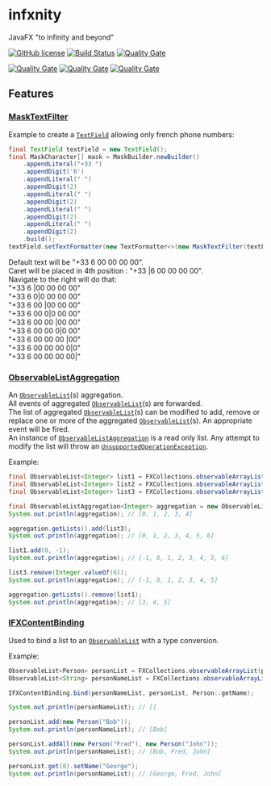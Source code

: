 # infxnity
JavaFX "to infinity and beyond"

[![GitHub license](https://img.shields.io/github/license/ben12/infxnity.svg)](https://github.com/ben12/infxnity/blob/master/LICENSE)
[![Build Status](https://travis-ci.org/ben12/infxnity.svg?branch=master)](https://travis-ci.org/ben12/infxnity)
[![Quality Gate](https://sonarcloud.io/api/project_badges/measure?project=ben12_infxnity&metric=alert_status)](https://sonarcloud.io/dashboard?id=ben12_infxnity)

[![Quality Gate](https://sonarcloud.io/api/project_badges/measure?project=ben12_infxnity&metric=ncloc)](https://sonarcloud.io/dashboard?id=ben12_infxnity)
[![Quality Gate](https://sonarcloud.io/api/project_badges/measure?project=ben12_infxnity&metric=code_smells)](https://sonarcloud.io/dashboard?id=ben12_infxnity)
[![Quality Gate](https://sonarcloud.io/api/project_badges/measure?project=ben12_infxnity&metric=vulnerabilities)](https://sonarcloud.io/dashboard?id=ben12_infxnity)


## Features

### [MaskTextFilter](http://infxnity.ben12.eu/apidocs/com/ben12/infxnity/control/text/MaskTextFilter.html)

Example to create a [`TextField`](https://docs.oracle.com/javase/8/javafx/api/javafx/scene/control/TextField.html) allowing only french phone numbers: 

```java
final TextField textField = new TextField();
final MaskCharacter[] mask = MaskBuilder.newBuilder()
	.appendLiteral("+33 ")
	.appendDigit('6')
	.appendLiteral(" ")
	.appendDigit(2)
	.appendLiteral(" ")
	.appendDigit(2)
	.appendLiteral(" ")
	.appendDigit(2)
	.appendLiteral(" ")
	.appendDigit(2)
	.build();
textField.setTextFormatter(new TextFormatter<>(new MaskTextFilter(textField, false, mask)));
```

Default text will be "+33 6 00 00 00 00".  
Caret will be placed in 4th position : "+33 |6 00 00 00 00".  
Navigate to the right will do that:  
"+33 6 |00 00 00 00"  
"+33 6 0|0 00 00 00"  
"+33 6 00 |00 00 00"  
"+33 6 00 0|0 00 00"  
"+33 6 00 00 |00 00"  
"+33 6 00 00 0|0 00"  
"+33 6 00 00 00 |00"  
"+33 6 00 00 00 0|0"  
"+33 6 00 00 00 00|"

### [ObservableListAggregation](http://infxnity.ben12.eu/apidocs/com/ben12/infxnity/collections/ObservableListAggregation.html)

An [`ObservableList`](https://docs.oracle.com/javase/8/javafx/api/javafx/collections/ObservableList.html)(s) aggregation.  
All events of aggregated [`ObservableList`](https://docs.oracle.com/javase/8/javafx/api/javafx/collections/ObservableList.html)(s) are forwarded.  
The list of aggregated [`ObservableList`](https://docs.oracle.com/javase/8/javafx/api/javafx/collections/ObservableList.html)(s) can be modified to add, remove or replace one or more of the aggregated [`ObservableList`](https://docs.oracle.com/javase/8/javafx/api/javafx/collections/ObservableList.html)(s). An appropriate event will be fired.  
An instance of [`ObservableListAggregation`](http://infxnity.ben12.eu/apidocs/com/ben12/infxnity/collections/ObservableListAggregation.html) is a read only list. Any attempt to modify the list will throw an [`UnsupportedOperationException`](https://docs.oracle.com/javase/8/docs/api/java/lang/UnsupportedOperationException.html).  

Example:

```java
final ObservableList<Integer> list1 = FXCollections.observableArrayList(0, 1, 2);
final ObservableList<Integer> list2 = FXCollections.observableArrayList(3, 4);
final ObservableList<Integer> list3 = FXCollections.observableArrayList(5, 6);

final ObservableListAggregation<Integer> aggregation = new ObservableListAggregation<>(list1, list2);
System.out.println(aggregation); // [0, 1, 2, 3, 4]

aggregation.getLists().add(list3);
System.out.println(aggregation); // [0, 1, 2, 3, 4, 5, 6]

list1.add(0, -1);
System.out.println(aggregation); // [-1, 0, 1, 2, 3, 4, 5, 6]

list3.remove(Integer.valueOf(6));
System.out.println(aggregation); // [-1, 0, 1, 2, 3, 4, 5]

aggregation.getLists().remove(list1);
System.out.println(aggregation); // [3, 4, 5]
```

### [IFXContentBinding](http://infxnity.ben12.eu/apidocs/com/ben12/infxnity/binding/IFXContentBinding.html)

Used to bind a list to an [`ObservableList`](https://docs.oracle.com/javase/8/javafx/api/javafx/collections/ObservableList.html) with a type conversion.

Example:

```java
ObservableList<Person> personList = FXCollections.observableArrayList(person -> new Observable[] { person.nameProperty() });
ObservableList<String> personNameList = FXCollections.observableArrayList();

IFXContentBinding.bind(personNameList, personList, Person::getName);

System.out.println(personNameList); // []

personList.add(new Person("Bob"));
System.out.println(personNameList); // [Bob]

personList.addAll(new Person("Fred"), new Person("John"));
System.out.println(personNameList); // [Bob, Fred, John]

personList.get(0).setName("George");
System.out.println(personNameList); // [George, Fred, John]

```
